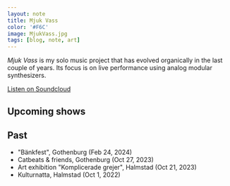 ```yaml
---
layout: note
title: Mjuk Vass
color: '#F6C'
image: MjukVass.jpg
tags: [blog, note, art]
---
```


*Mjuk Vass* is my solo music project that has evolved organically in
the last couple of years. Its focus is on live performance
using analog modular synthesizers.

[Listen on Soundcloud](https://soundcloud.com/mjukvass)

## Upcoming shows

## Past

* "Bänkfest", Gothenburg (Feb  24, 2024)
* Catbeats & friends, Gothenburg (Oct 27, 2023)
* Art exhibition "Komplicerade grejer", Halmstad (Oct 21, 2023)
* Kulturnatta, Halmstad (Oct 1, 2022)
